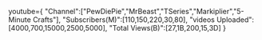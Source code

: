 youtube={
    "Channel":["PewDiePie","MrBeast","TSeries","Markiplier","5-Minute Crafts"],
    "Subscribers(M)":[110,150,220,30,80],
    "videos Uploaded":[4000,700,15000,2500,5000],
    "Total Views(B)":[27,1B,200,15,3D]
}
